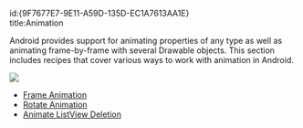 id:{9F7677E7-9E11-A59D-135D-EC1A7613AA1E}  
title:Animation  

Android provides support for animating properties of any type as well as animating frame-by-frame with several Drawable objects. This section includes recipes that cover various ways to work with animation in Android.

 [ ![](Images/screen2.png)](Images/screen2.png)

-  <span class="noChildren"><a href="/recipes/android/other_ux/animation/frame_animation">Frame Animation</a></span>
-  <span class="noChildren"><a href="/recipes/android/other_ux/animation/rotate_animation">Rotate Animation</a></span>
-  <span class="noChildren"><a href="/recipes/android/other_ux/animation/animate_listview_deletion">Animate ListView Deletion</a></span>